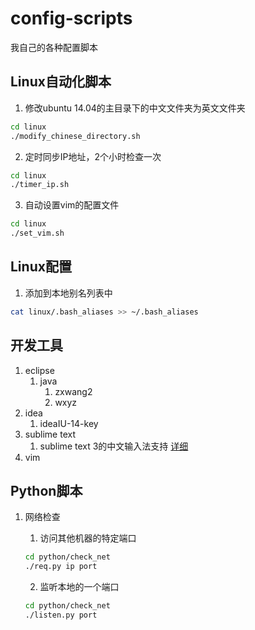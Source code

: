 # config-scripts
我自己的各种配置脚本

## Linux自动化脚本

1. 修改ubuntu 14.04的主目录下的中文文件夹为英文文件夹
``` Bash
cd linux
./modify_chinese_directory.sh
```

2. 定时同步IP地址，2个小时检查一次
``` Bash
cd linux
./timer_ip.sh
```

3. 自动设置vim的配置文件
``` Bash
cd linux
./set_vim.sh
```

## Linux配置

1. 添加到本地别名列表中
``` Bash
cat linux/.bash_aliases >> ~/.bash_aliases
```

## 开发工具
1. eclipse
    1. java
        1. zxwang2
        2. wxyz
2. idea
    1. ideaIU-14-key
3. sublime text
    1. sublime text 3的中文输入法支持 [详细](config-scripts/devtool/sublime/sublime.md)
4. vim

## Python脚本

1. 网络检查
    1. 访问其他机器的特定端口
    ``` Bash
    cd python/check_net
    ./req.py ip port
    ```
    
    2. 监听本地的一个端口
    ``` Bash
    cd python/check_net
    ./listen.py port
    ```